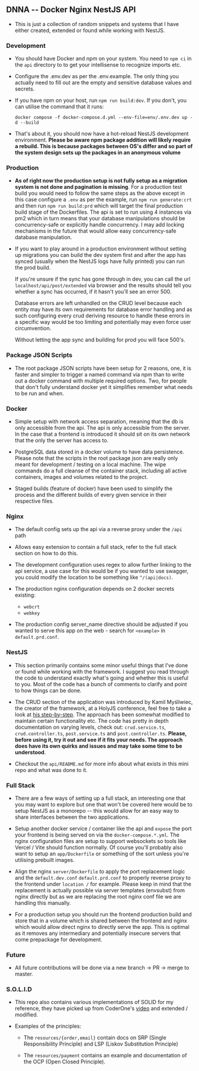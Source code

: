 ## DNNA -- Docker Nginx NestJS API

-   This is just a collection of random snippets and systems that I have either
    created, extended or found while working with NestJS.

### Development

-   You should have Docker and npm on your system. You need to `npm ci` in the
    `api` directory to to get your intellisense to recognize imports etc.

-   Configure the .env.dev as per the .env.example. The only thing you actually
    need to fill out are the empty and sensitive database values and secrets.

-   If you have npm on your host, run `npm run build:dev`. If you don't, you can
    utilise the command that it runs:

    `docker compose -f docker-compose.d.yml --env-file=env/.env.dev up -d --build`

-   That's about it, you should now have a hot-reload NestJS development
    environment. **Please be aware npm package addition will likely require
    a rebuild. This is because packages between OS's differ and so part of
    the system design sets up the packages in an anonymous volume**

### Production

-   **As of right now the production setup is not fully setup as a migration
    system is not done and pagination is missing**. For a production test build
    you would need to follow the same steps as the above except in this case
    configure a `.env` as per the example, run `npm run generate:crt` and then
    run `npm run build:prd` which will target the final production build stage
    of the Dockerfiles. The api is set to run using 4 instances via pm2 which
    in turn means that your database manipulations should be concurrency-safe
    or explicitly handle concurrency. I may add locking mechanisms in the future
    that would allow easy concurrency-safe database manipulation.

-   If you want to play around in a production environment without setting up
    migrations you can build the dev system first and after the app has synced
    (usually when the NestJS logs have fully printed) you can run the prod build.

    If you're unsure if the sync has gone through in dev, you can call the url
    `localhost/api/post/extended` via browser and the results should tell you
    whether a sync has occurred, if it hasn't you'll see an error 500.

    Database errors are left unhandled on the CRUD level because each entity
    may have its own requirements for database error handling and as such
    configuring every crud deriving resource to handle these errors in a
    specific way would be too limiting and potentially may even force user
    circumvention.

    Without letting the app sync and building for prod you will face 500's.

### Package JSON Scripts

-   The root package JSON scripts have been setup for 2 reasons, one, it is
    faster and simpler to trigger a named command via npm than to write out
    a docker command with multiple required options. Two, for people that
    don't fully understand docker yet it simplifies remember what needs to
    be run and when.

### Docker

-   Simple setup with network access separation, meaning that the db is only
    accessible from the api. The api is only accessible from the server. In
    the case that a frontend is introduced it should sit on its own network
    that the only the server has access to.

-   PostgreSQL data stored in a docker volume to have data persistence. Please
    note that the scripts in the root package json are really only meant for
    development / testing on a local machine. The wipe commands do a full cleanse
    of the container stack, including all active containers, images and volumes
    related to the project.

-   Staged builds (feature of docker) have been used to simplify the process and
    the different builds of every given service in their respective files.

### Nginx

-   The default config sets up the api via a reverse proxy under the `/api` path

-   Allows easy extension to contain a full stack, refer to the full stack
    section on how to do this.

-   The development configuration uses regex to allow further linking to the api
    service, a use case for this would be if you wanted to use swagger, you could
    modify the location to be something like `^/(api|docs)`.

-   The production nginx configuration depends on 2 docker secrets existing:

    -   `webcrt`
    -   `webkey`

-   The production config server_name directive should be adjusted if you wanted
    to serve this app on the web - search for `<example>` in `default.prd.conf`.

### NestJS

-   This section primarily contains some minor useful things that I've done or
    found while working with the framework. I suggest you read through the code
    to understand exactly what's going and whether this is useful to you. Most
    of the code has a bunch of comments to clarify and point to how things can
    be done.

-   The CRUD section of the application was introduced by Kamil Myśliwiec, the
    creator of the framework, at a HolyJS conference, feel free to take a look
    at [his step-by-step](https://youtu.be/jo-1EUxMmxc?feature=shared&t=2349).
    The approach has been somewhat modified to maintain certain functionality
    etc. The code has pretty in depth documentation on varying levels, check
    out: `crud.service.ts`, `crud.controller.ts`, `post.service.ts` and
    `post.controller.ts`. **Please, before using it, try it out and see if it
    fits your needs. The approach does have its own quirks and issues and may
    take some time to be understood**.

-   Checkout the `api/README.md` for more info about what exists in this mini
    repo and what was done to it.

### Full Stack

-   There are a few ways of setting up a full stack, an interesting one that
    you may want to explore but one that won't be covered here would be to
    setup NestJS as a monorepo -- this would allow for an easy way to share
    interfaces between the two applications.

-   Setup another docker service / container like the api and `expose` the
    port your frontend is being served on via the `docker-compose.*.yml`. The
    nginx configuration files are setup to support websockets so tools like
    Vercel / Vite should function normally. Of course you'll probably also
    want to setup an `app/Dockerfile` or something of the sort unless you're
    utilising prebuilt images.

-   Align the nginx `server/Dockerfile` to apply the port replacement logic
    and the `default.dev.conf` `default.prd.conf` to properly reverse proxy
    to the frontend under `location /` for example. Please keep in mind that
    the replacement is actually possible via server templates (envsubst) from
    nginx directly but as we are replacing the root nginx conf file we are
    handling this manually.

-   For a production setup you should run the frontend production build and store
    that in a volume which is shared between the frontend and nginx which would
    allow direct nginx to directly serve the app. This is optimal as it removes
    any intermediary and potentially insecure servers that come prepackage for
    development.

### Future

-   All future contributions will be done via a new branch -> PR -> merge to master.

### S.O.L.I.D

-   This repo also contains various implementations of SOLID for my reference, they
    have picked up from CoderOne's [video](https://www.youtube.com/watch?v=vE74gnv4VlY&ab_channel=CoderOne)
    and extended / modified.

-   Examples of the principles:

    -   The `resources/{order,email}` contain docs on SRP (Single Responsibility
        Principle) and LSP (Liskov Substitution Principle)

    -   The `resources/payment` contains an example and documentation of the OCP
        (Open Closed Principle).
